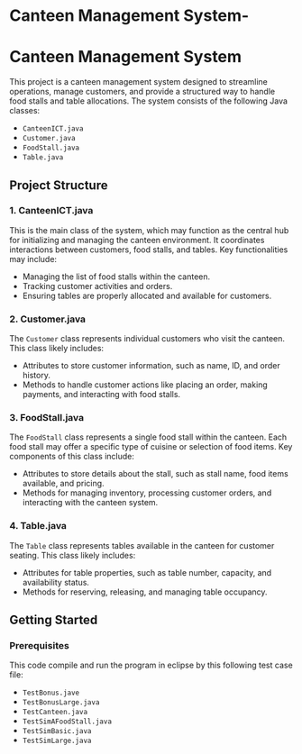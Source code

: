 # Canteen Management System-

# Canteen Management System

This project is a canteen management system designed to streamline operations, manage customers, and provide a structured way to handle food stalls and table allocations. The system consists of the following Java classes:

- `CanteenICT.java`
- `Customer.java`
- `FoodStall.java`
- `Table.java`

## Project Structure

### 1. CanteenICT.java
This is the main class of the system, which may function as the central hub for initializing and managing the canteen environment. It coordinates interactions between customers, food stalls, and tables. Key functionalities may include:

- Managing the list of food stalls within the canteen.
- Tracking customer activities and orders.
- Ensuring tables are properly allocated and available for customers.

### 2. Customer.java
The `Customer` class represents individual customers who visit the canteen. This class likely includes:

- Attributes to store customer information, such as name, ID, and order history.
- Methods to handle customer actions like placing an order, making payments, and interacting with food stalls.

### 3. FoodStall.java
The `FoodStall` class represents a single food stall within the canteen. Each food stall may offer a specific type of cuisine or selection of food items. Key components of this class include:

- Attributes to store details about the stall, such as stall name, food items available, and pricing.
- Methods for managing inventory, processing customer orders, and interacting with the canteen system.

### 4. Table.java
The `Table` class represents tables available in the canteen for customer seating. This class likely includes:

- Attributes for table properties, such as table number, capacity, and availability status.
- Methods for reserving, releasing, and managing table occupancy.

## Getting Started

### Prerequisites
This code compile and run the program in eclipse by this following test case file:

- `TestBonus.jave`
- `TestBonusLarge.java`
- `TestCanteen.java`
- `TestSimAFoodStall.java`
- `TestSimBasic.java`
- `TestSimLarge.java`
